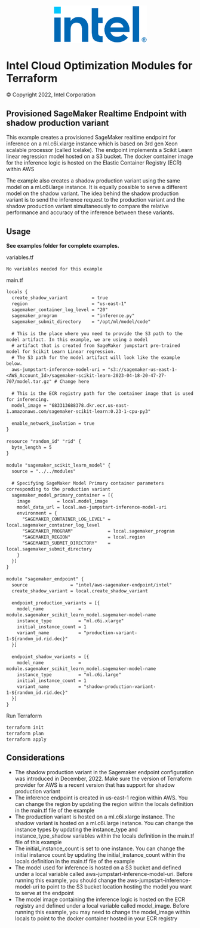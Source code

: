 <p align="center">
  <img src="https://github.com/intel/terraform-intel-aws-sagemaker-endpoint/blob/main/images/logo-classicblue-800px.png?raw=true" alt="Intel Logo" width="250"/>
</p>

# Intel Cloud Optimization Modules for Terraform

© Copyright 2022, Intel Corporation

## Provisioned SageMaker Realtime Endpoint with shadow production variant

This example creates a provisioned SageMaker realtime endpoint for inference on a ml.c6i.xlarge instance which is based on 3rd gen Xeon scalable processor (called Icelake). The endpoint implements a Scikit Learn linear regression model hosted on a S3 bucket. The docker container image for the inference logic is hosted on the Elastic Container Registry (ECR) within AWS

The example also creates a shadow production variant using the same model on a ml.c6i.large instance. It is equally possible to serve a different model on the shadow variant. The idea behind the shadow production variant is to send the inference request to the production variant and the shadow production variant simultaneously to compare the relative performance and accuracy of the inference between these variants.

## Usage

**See examples folder for complete examples.**

variables.tf

```hcl
No variables needed for this example
```
main.tf
```hcl
locals {
  create_shadow_variant         = true
  region                        = "us-east-1"
  sagemaker_container_log_level = "20"
  sagemaker_program             = "inference.py"
  sagemaker_submit_directory    = "/opt/ml/model/code"

  # This is the place where you need to provide the S3 path to the model artifact. In this example, we are using a model
  # artifact that is created from SageMaker jumpstart pre-trained model for Scikit Learn Linear regression.
  # The S3 path for the model artifact will look like the example below.
  aws-jumpstart-inference-model-uri = "s3://sagemaker-us-east-1-<AWS_Account_Id>/sagemaker-scikit-learn-2023-04-18-20-47-27-707/model.tar.gz" # Change here

  # This is the ECR registry path for the container image that is used for inferencing.
  model_image = "683313688378.dkr.ecr.us-east-1.amazonaws.com/sagemaker-scikit-learn:0.23-1-cpu-py3"

  enable_network_isolation = true
}

resource "random_id" "rid" {
  byte_length = 5
}

module "sagemaker_scikit_learn_model" {
  source = "../../modules"

  # Specifying SageMaker Model Primary container parameters corresponding to the production variant
  sagemaker_model_primary_container = [{
    image          = local.model_image
    model_data_url = local.aws-jumpstart-inference-model-uri
    environment = {
      "SAGEMAKER_CONTAINER_LOG_LEVEL" = local.sagemaker_container_log_level
      "SAGEMAKER_PROGRAM"             = local.sagemaker_program
      "SAGEMAKER_REGION"              = local.region
      "SAGEMAKER_SUBMIT_DIRECTORY"    = local.sagemaker_submit_directory
    }
  }]
}

module "sagemaker_endpoint" {
  source                = "intel/aws-sagemaker-endpoint/intel"
  create_shadow_variant = local.create_shadow_variant

  endpoint_production_variants = [{
    model_name             = module.sagemaker_scikit_learn_model.sagemaker-model-name
    instance_type          = "ml.c6i.xlarge"
    initial_instance_count = 1
    variant_name           = "production-variant-1-${random_id.rid.dec}"
  }]

  endpoint_shadow_variants = [{
    model_name             = module.sagemaker_scikit_learn_model.sagemaker-model-name
    instance_type          = "ml.c6i.large"
    initial_instance_count = 1
    variant_name           = "shadow-production-variant-1-${random_id.rid.dec}"
  }]
}
```

Run Terraform

```hcl
terraform init  
terraform plan
terraform apply 
```
## Considerations
- The shadow production variant in the Sagemaker endpoint configuration was introduced in December, 2022. Make sure the version of Terraform provider for AWS is a recent version that has support for shadow production variant
- The inference endpoint is created in us-east-1 region within AWS. You can change the region by updating the region within the locals definition in the main.tf file of the example
- The production variant is hosted on a ml.c6i.xlarge instance. The shadow variant is hosted on a ml.c6i.large instance. You can change the instance types by updating the instance_type and instance_type_shadow variables within the locals definition in the main.tf file of this example
- The initial_instance_count is set to one instance. You can change the initial instance count by updating the initial_instance_count within the locals definition in the main.tf file of the example
- The model used for inference is hosted on a S3 bucket and defined under a local variable called aws-jumpstart-inference-model-uri. Before running this example, you should change the aws-jumpstart-inference-model-uri to point to the S3 bucket location hosting the model you want to serve at the endpoint
- The model image containing the inference logic is hosted on the ECR registry and defined under a local variable called model_image. Before running this example, you may need to change the model_image within locals to point to the docker container hosted in your ECR registry